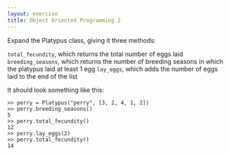 ```yaml
---
layout: exercise
title: Object Oriented Programming 2
---
```


Expand the Platypus class, giving it three methods:

`total_fecundity`, which returns the total number of eggs laid
`breeding_seasons`, which returns the number of breeding seasons in which the
platypus laid at least 1 egg `lay_eggs`, which adds the number of eggs laid to
the end of the list

It should look something like this:

```
>> perry = Platypus("perry", [3, 2, 4, 1, 2])
>> perry.breeding_seasons()
5
>> perry.total_fecundity()
12
>> perry.lay_eggs(2)
>> perry.total_fecundity()
14
```
